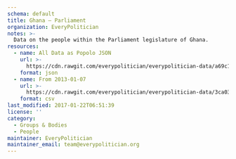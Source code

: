 ```yaml
---
schema: default
title: Ghana — Parliament
organization: EveryPolitician
notes: >-
  Data on the people within the Parliament legislature of Ghana.
resources:
  - name: All Data as Popolo JSON
    url: >-
      https://cdn.rawgit.com/everypolitician/everypolitician-data/a69c16e43220db58110628664bd9166aef10d52f/data/Ghana/Parliament/ep-popolo-v1.0.json
    format: json
  - name: From 2013-01-07
    url: >-
      https://cdn.rawgit.com/everypolitician/everypolitician-data/3ca036a28ccf86d8d420f3f3d007b4643b46c5d8/data/Ghana/Parliament/term-6.csv
    format: csv
last_modified: 2017-01-22T06:51:39
license: ''
category:
  - Groups & Bodies
  - People
maintainer: EveryPolitician
maintainer_email: team@everypolitician.org
---
```


